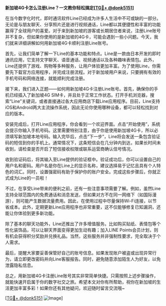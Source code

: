 **新加坡4G卡怎么注册Line？一文教你轻松搞定[[TG💪+ @donk5151](https://t.me/s/donk5151)]**

在当今数字化时代，即时通讯软件Line已经成为许多人生活中不可或缺的一部分。无论是与朋友聊天、分享照片还是进行视频通话，Line都以其便捷性和丰富的功能赢得了全球用户的喜爱。对于来到新加坡的游客或长期居住者来说，注册Line账号并不复杂，但如果你使用的是新加坡的4G卡，可能会遇到一些小问题。今天，我们就来详细讲解如何用新加坡4G卡顺利注册Line账号。

首先，让我们简单了解一下Line的基本功能和特点。Line是一款由日本开发的即时通讯应用，它支持文字聊天、语音通话、视频通话以及各种趣味表情包。此外，Line还提供了游戏、购物等多种服务，让用户体验更加丰富。为了使用Line，你需要先下载官方应用程序，并完成注册流程。对于新加坡用户来说，只要拥有有效的手机号码和网络连接，就能顺利完成注册。

接下来，我们进入正题——如何用新加坡4G卡注册Line账号。首先，确保你的手机已经插入了新加坡4G SIM卡，并且处于正常工作状态。打开手机浏览器，搜索“Line”关键词，或者直接通过各大应用商店下载Line应用程序。目前，Line支持iOS和Android两大主流操作系统，因此无论你使用哪种设备，都可以轻松找到对应的版本。

安装完成后，打开Line应用程序，你会看到一个欢迎界面。点击“开始使用”，系统会提示你输入手机号码。这里需要特别注意，由于你是使用新加坡4G卡，所以必须填写新加坡本地号码。输入完毕后，点击“下一步”，Line将会发送一条包含验证码的短信到你的手机上。通常情况下，这条短信会在几分钟内到达，如果长时间未收到，请检查是否开启了短信接收权限或联系运营商确认信号情况。

收到验证码后，将其输入至Line提供的验证框中。验证成功后，你可以设置自己的用户名和密码。用户名是你在Line上的显示名称，建议选择易于记忆且具有个人特色的词汇。同时，设置强密码有助于保护你的账户安全。完成这些步骤后，你就正式成为Line的一员啦！

不过，在享受Line带来的便利之前，还有一些注意事项需要了解。例如，虽然Line支持全球范围内的免费通话和消息发送，但如果对方不在同一网络下（如国际漫游），则可能产生数据流量费用。因此，在使用过程中尽量保持Wi-Fi连接，以节省成本。此外，定期更新Line应用程序也非常重要，这不仅能够修复已知漏洞，还能让你体验到更多新功能。

除了基本的聊天功能外，Line还推出了许多增值服务。比如购买贴纸、表情包等个性化装饰品，可以让聊天界面变得更加生动有趣；加入LINE Points会员计划，则有机会获得积分奖励并兑换礼品。当然，这些服务并非强制性要求，完全取决于个人需求。

最后，提醒大家要妥善保管好自己的账号信息。如果发现账户被盗或出现异常行为，请立即更改密码并向Line客服报告。同时，避免随意添加陌生人为好友，以免泄露隐私信息。

总之，用新加坡4G卡注册Line账号其实非常简单快捷。只需按照上述步骤操作，就能快速开启属于你的数字社交之旅。希望本文对你有所帮助，祝你在新加坡的生活更加丰富多彩！如果你还有其他疑问，欢迎随时留言交流哦~

[[TG💪+ @donk5151](https://t.me/s/donk5151) ![Image](https://i.postimg.cc/rwNCRYN7/Snipaste-2025-04-30-17-27-05.png)]